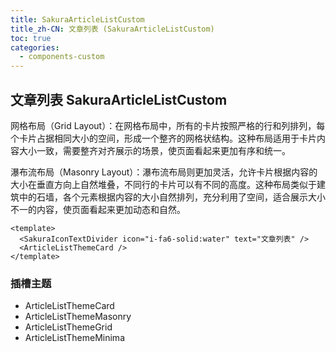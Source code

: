 ```yaml
---
title: SakuraArticleListCustom
title_zh-CN: 文章列表 (SakuraArticleListCustom)
toc: true
categories:
  - components-custom
---
```


## 文章列表 SakuraArticleListCustom

网格布局（Grid Layout）：在网格布局中，所有的卡片按照严格的行和列排列，每个卡片占据相同大小的空间，形成一个整齐的网格状结构。这种布局适用于卡片内容大小一致，需要整齐对齐展示的场景，使页面看起来更加有序和统一。

瀑布流布局（Masonry Layout）：瀑布流布局则更加灵活，允许卡片根据内容的大小在垂直方向上自然堆叠，不同行的卡片可以有不同的高度。这种布局类似于建筑中的石墙，各个元素根据内容的大小自然排列，充分利用了空间，适合展示大小不一的内容，使页面看起来更加动态和自然。

```vue
<template>
  <SakuraIconTextDivider icon="i-fa6-solid:water" text="文章列表" />
  <ArticleListThemeCard />
</template>
```

<SakuraIconTextDivider icon="i-fa6-solid:water" text="文章列表" />
<ArticleListThemeCard />

### 插槽主题

- ArticleListThemeCard
- ArticleListThemeMasonry
- ArticleListThemeGrid
- ArticleListThemeMinima
